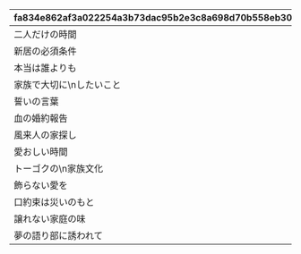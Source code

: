 |fa834e862af3a022254a3b73dac95b2e3c8a698d70b558eb30eb9ad9db0e2f0e|ec914a158db81560fd5f0e459030ece8c3c5742ae5505fa4ecfeaa7382e39f74|d58031492fc364f13e6fa35c5a3e2c5337f5416fdf297a97e50c734b8f769e48|d6a7bff6a13c4b1f6db7be3e17a7c262eb4c55498b83cd2f6fc646e86d26fe0e|8cb897296240169093993f2a67eb8d825a1ae52e9bf88e8fdf4a010d9254cfd7|55e166cb715658e93793c6d1db1d51cc1e6791d4b2f4fac7adc802ebd97d918b|721a9d60184b8061918f553264342e38b0ae3e72b0ea8f99c78c02bb7030f228|6d641d091bd874ebc52274c2ac8d35b19708b189fd2a33399c7d6ee499c1e6bd|6f7215a9a07858757a278d27c89c2a4fa5db58928684d469301d16d724ee375b|99eaafae417717695c67818428f2e14ca93438921e0fccc7ef76e0b85df7e26a|1abe20db41b0897161da935e09e99b772f3d25c3da323d783c817700ed0678e4|
| --- | --- | --- | --- | --- | --- | --- | --- | --- | --- | --- |
|二人だけの時間|8|91002|10128|25|5128071|10128107|0|2|0|0|
|新居の必須条件|8|91002|10128|25|5128072|0|0|2|0|5128071|
|本当は誰よりも|8|91002|10128|25|5128073|0|0|2|0|5128072|
|家族で大切に\nしたいこと|8|91002|10128|25|5128074|0|0|2|0|5128073|
|誓いの言葉|8|91002|10128|50|5128075|0|0|2|0|5128074|
|血の婚約報告|8|91002|10128|25|5128081|10128107|0|3|0|0|
|風来人の家探し|8|91002|10128|25|5128082|0|0|3|0|5128081|
|愛おしい時間|8|91002|10128|25|5128083|0|0|3|0|5128082|
|トーゴクの\n家族文化|8|91002|10128|25|5128084|0|0|3|0|5128083|
|飾らない愛を|8|91002|10128|50|5128085|0|0|3|0|5128084|
|口約束は災いのもと|0|0|10128|0|5128091|0|5128085|4|0|5128075|
|譲れない家庭の味|0|0|10128|0|5128092|0|0|4|11001271|5128091|
|夢の語り部に誘われて|0|0|10128|0|5128161|10128107|0|1|0|0|